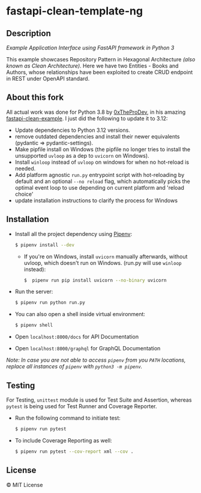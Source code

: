 # fastapi-clean-template-ng

## Description

_Example Application Interface using FastAPI framework in Python 3_

This example showcases Repository Pattern in Hexagonal Architecture _(also known as Clean Architecture)_. Here we have two Entities - Books and Authors, whose relationships have been exploited to create CRUD endpoint in REST under OpenAPI standard.

## About this fork

All actual work was done for Python 3.8 by [0xTheProDev](https://github.com/0xTheProDev), in his amazing [fastapi-clean-example](https://github.com/0xTheProDev/fastapi-clean-example). I just did the following to update it to 3.12:
- Update dependencies to Python 3.12 versions.
- remove outdated dependencies and install their newer equivalents (pydantic => pydantic-settings).
- Make pipfile install on Windows (the pipfile no longer tries to install the unsupported `uvloop` as a dep to `uvicorn` on Windows).
- Install `winloop` instead of `uvloop` on windows for when no hot-reload is needed.
- Add platform agnostic `run.py` entrypoint script with hot-reloading by default and an optional `--no reload` flag, which automatically picks the optimal event loop to use depending on current platform and 'reload choice'
- update installation instructions to clarify the process for Windows

## Installation

- Install all the project dependency using [Pipenv](https://pipenv.pypa.io):

  ```sh
  $ pipenv install --dev
  ```
  - If you're on Windows, install `uvicorn` manually afterwards, without uvloop, which doesn't run on Windows. (run.py will use `winloop` instead):
 
    ```sh
    $  pipenv run pip install uvicorn --no-binary uvicorn
    ```
    
- Run the server:
  ```sh
  $ pipenv run python run.py
  ```

- You can also open a shell inside virtual environment:

  ```sh
  $ pipenv shell
  ```

- Open `localhost:8000/docs` for API Documentation

- Open `localhost:8000/graphql` for GraphQL Documentation

_*Note:* In case you are not able to access `pipenv` from you `PATH` locations, replace all instances of `pipenv` with `python3 -m pipenv`._

## Testing

For Testing, `unittest` module is used for Test Suite and Assertion, whereas `pytest` is being used for Test Runner and Coverage Reporter.

- Run the following command to initiate test:
  ```sh
  $ pipenv run pytest
  ```
- To include Coverage Reporting as well:
  ```sh
  $ pipenv run pytest --cov-report xml --cov .
  ```

## License

&copy; MIT License

